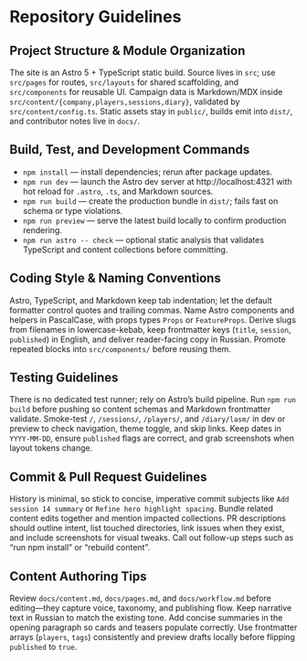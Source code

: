 # Repository Guidelines

## Project Structure & Module Organization
The site is an Astro 5 + TypeScript static build. Source lives in `src`; use `src/pages` for routes, `src/layouts` for shared scaffolding, and `src/components` for reusable UI. Campaign data is Markdown/MDX inside `src/content/{company,players,sessions,diary}`, validated by `src/content/config.ts`. Static assets stay in `public/`, builds emit into `dist/`, and contributor notes live in `docs/`.

## Build, Test, and Development Commands
- `npm install` — install dependencies; rerun after package updates.
- `npm run dev` — launch the Astro dev server at http://localhost:4321 with hot reload for `.astro`, `.ts`, and Markdown sources.
- `npm run build` — create the production bundle in `dist/`; fails fast on schema or type violations.
- `npm run preview` — serve the latest build locally to confirm production rendering.
- `npm run astro -- check` — optional static analysis that validates TypeScript and content collections before committing.

## Coding Style & Naming Conventions
Astro, TypeScript, and Markdown keep tab indentation; let the default formatter control quotes and trailing commas. Name Astro components and helpers in PascalCase, with props types `Props` or `FeatureProps`. Derive slugs from filenames in lowercase-kebab, keep frontmatter keys (`title`, `session`, `published`) in English, and deliver reader-facing copy in Russian. Promote repeated blocks into `src/components/` before reusing them.

## Testing Guidelines
There is no dedicated test runner; rely on Astro’s build pipeline. Run `npm run build` before pushing so content schemas and Markdown frontmatter validate. Smoke-test `/`, `/sessions/`, `/players/`, and `/diary/lasm/` in dev or preview to check navigation, theme toggle, and skip links. Keep dates in `YYYY-MM-DD`, ensure `published` flags are correct, and grab screenshots when layout tokens change.

## Commit & Pull Request Guidelines
History is minimal, so stick to concise, imperative commit subjects like `Add session 14 summary` or `Refine hero highlight spacing`. Bundle related content edits together and mention impacted collections. PR descriptions should outline intent, list touched directories, link issues when they exist, and include screenshots for visual tweaks. Call out follow-up steps such as “run npm install” or “rebuild content”.

## Content Authoring Tips
Review `docs/content.md`, `docs/pages.md`, and `docs/workflow.md` before editing—they capture voice, taxonomy, and publishing flow. Keep narrative text in Russian to match the existing tone. Add concise summaries in the opening paragraph so cards and teasers populate correctly. Use frontmatter arrays (`players`, `tags`) consistently and preview drafts locally before flipping `published` to `true`.
